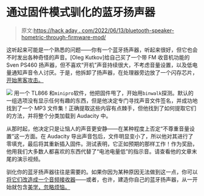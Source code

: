 # 通过固件模式驯化的蓝牙扬声器

> 原文:[https://hack aday . com/2022/06/13/bluetooth-speaker-hometric-through-firmware-mod/](https://hackaday.com/2022/06/13/bluetooth-speaker-domesticated-through-firmware-mod/)

这听起来可能是一个熟悉的问题——你有一个蓝牙扬声器，听起来很好，但它也会不时发出各种奇怪的声音。[Oleg Kutkov]给自己买了一个带 FM 收音机功能的 Sven PS460 扬声器，但不喜欢“开机”声音持续很大，不考虑音量设置，以及低电量通知声音令人讨厌。于是，他拆卸了扬声器，在处理器旁边放了一个闪存芯片，[开始黑客攻击。](https://olegkutkov.me/2021/02/27/hacking-a-firmware-of-bluetooth-speaker-fm-radio/)

[![](../Images/a47fd9995e0811897f4be2bcdc4fdef4.png)](https://hackaday.com/wp-content/uploads/2022/06/svenradio_detail.jpg) 用一个 TL866 和`minipro`软件，他把固件甩了，开始用`binwalk`探测。默认的一组选项没有显示任何有趣的东西，但是他决定专门寻找声音文件签名，并成功地找到了一个 MP3 文件集！正确提取这些内容有点棘手，但他找到了如何提取它们的方法，并将整个分类加载到 Audacity 中。

从那时起，他决定只是让恼人的声音更安静——在某种程度上否定“不尊重音量设置”这一方面。在 Audacity 导出声音包后，文件明显变小了，所以他对其进行了零填充，最后将其重新插入固件。测试表明，它正如预期的那样工作！作为奖励，他用我们大多数人都喜欢的东西代替了“电池电量低”的指示音。请查看他的文章末尾的演示视频。

驯化你的蓝牙扬声器往往是需要的。如果你因为某种原因无法做到这一点，你可以[将它们改造成一个音频接收器](https://hackaday.com/2018/07/23/turn-a-cheap-bluetooth-speaker-into-an-audio-receiver/)——或者，也许，建造你自己的蓝牙扬声器，从一开始就包含[美学，忽略烦恼。](https://hackaday.com/2020/07/30/aesthetic-diy-bluetooth-speakers/)